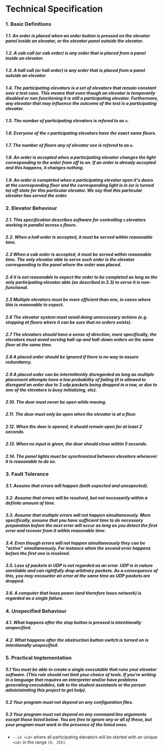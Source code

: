 # Technical Specification

### 1. Basic Definitions
##### 1.1. An order is *placed* when an order button is pressed on the elevator panel inside an elevator, or the elevator panel outside the elevator.
##### 1.2. A *cab call* (or *cab order*) is any order that is placed from a panel inside an elevator.
##### 1.3. A *hall call* (or *hall order*) is any order that is placed from a panel outside an elevator.
##### 1.4. The *participating elevators* is a set of elevators that remain constant over a test case. This means that even though an elevator is temporarily disabled or non functioning it is still a participating elevator. Furthermore, any elevator that may influence the outcome of the test is a participating elevator.
##### 1.5. The number of participating elevators is refered to as `n`.
##### 1.6. Everyone of the `n` participating elevators have the exact same floors.
##### 1.7. The number of floors any of elevator see is refered to as `m`.
##### 1.8. An order is *accepted* when a participating elevator changes the light corresponding to the order from off to on. If an order is already accepted and this happens, it changes nothing.
##### 1.9. An order is *completed* when a participating elevator open it's doors at the corresponding floor and the corresponding light is in (or is turned to) off state for this particular elevator. We say that this particular elevator has served the order.

### 2. Elevator Behaviour
##### 2.1. This specification describes software for controlling `n` elevators working in parallel across `m` floors.
##### 2.2. When a hall order is accepted, it must be served within reasonable time.
##### 2.3 When a cab order is accepted, it must be served within reasonable time. The only elevator able to serve such order is the elevator corresponding to the panel where the order was placed.
##### 2.4 It is not reasonable to expect the order to be completed as long as the only participating elevator able (as described in 2.3) to serve it is non-functional.
##### 2.5 Multiple elevators must be more efficient than one, in cases where this is reasonable to expect.
##### 2.6 The elevator system must avoid doing unnecessary actions (e.g. stopping at floors where it can be sure that no orders exists). 
##### 2.7 The elevators should have a sense of direction, more specifically, the elevators must avoid serving hall-up and hall-down orders on the same floor at the same time.
##### 2.8 A placed order should be ignored if there is no way to assure redundancy.
##### 2.9 A placed order can be intermittently disregarded as long as multiple placement attempts have a low probability of failing (it is allowed to disregard an order due to 3 udp packets being dropped in a row, or due to one of the elevators is busy initializing, etc).
##### 2.10. The door must never be open while moving.
##### 2.11. The door must only be open when the elevator is at a floor.
##### 2.12. When the door is opened, it should remain open for at least 2 seconds.
##### 2.13. When no input is given, the door should close within 5 seconds.
##### 2.14. The panel lights must be synchronized between elevators whenever it is reasonable to do so.

### 3. Fault Tolerance
##### 3.1. Assume that errors will happen (both expected and unexpected).
##### 3.2. Assume that errors will be resolved, but not necessarily within a definite amount of time.
##### 3.3. Assume that multiple errors will not happen simultaneously. More specifically, assume that you have sufficient time to do necessary preparation before the next error will occur as long as you detect the first error and recover from it within reasonable time.
##### 3.4. Even though errors will not happen simultaneously they can be "active" simultaneously. For instance when the second error happens before the first one is resolved.
##### 3.5. Loss of packets in UDP is not regarded as an error. UDP is in nature unreliable and can rightfully drop arbitrary packets. As a consequence of this, you may encounter an error at the same time as UDP packets are dropped.
##### 3.6. A computer that loses power (and therefore loses network) is regarded as a single failure.

### 4. Unspecified Behaviour
##### 4.1. What happens after the stop button is pressed is intentionally unspecified.
##### 4.2. What happens after the obstruction button switch is turned on is intentionally unspecified.

### 5. Practical Implementation
##### 5.1 You must be able to create a single executable that runs your elevator software. (This rule should not limit your choice of tools. If you're writing in a language that requires an interpreter and/or have problems generating executables, talk to the student assistants or the person administrating this project to get help).
##### 5.2 Your program must not depend on any configuration files.
##### 5.3 Your program must not depend on any command line arguments except those listed below. You are free to ignore any or all of these, but your program must work in the presence of the listed ones.
 - `--id <id>` where all participating elevators will be started with an unique `<id>` in the range `[0, 255]`.



